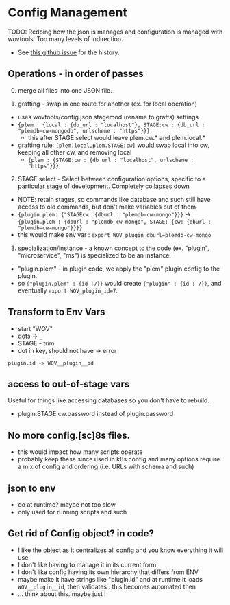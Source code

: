 # Config Management

TODO: 
Redoing how the json is manages and configuration is managed with wovtools. Too many levels of indirection.

- See [this github issue](https://github.com/woveon/wovtools/issues/24) for the history.

## Operations - in order of passes

0. merge all files into one JSON file.

1. grafting - swap in one route for another (ex. for local operation)
  - uses wovtools/config.json stagemod (rename to grafts) settings
  - `{plem : {local : {db_url : "localhost"}, STAGE:cw : {db_url : "plemdb-cw-mongodb", urlscheme : "https"}}}`
    - this after STAGE select would leave plem.cw.\* and plem.local.\*
  - grafting rule: `[plem.local,plem.STAGE:cw]` would swap local into cw, keeping all other cw, and removing local
    - `{plem : {STAGE:cw : {db_url : "localhost", urlscheme : "https"}}}`


2. STAGE select - Select between configuration options, specific to a particular stage of development. Completely collapses down
  - NOTE: retain stages, so commands like database and such still have access to old commands, but don't make variables out of them
  - `{plugin.plem: {"STAGEcw: {dburl : "plemdb-cw-mongo"}}}` -> `{plugin.plem : {dburl : "plemdb-cw-mongo", STAGE: {cw: {dburl : "plemdb-cw-mongo"}}}}`
  - this would make env var : `export WOV_plugin_dburl=plemdb-cw-mongo`


3. specialization/instance - a known concept to the code (ex. "plugin", "microservice", "ms") is specialized to be an instance.
  - "plugin.plem" - in plugin code, we apply the "plem" plugin config to the plugin.
  - so `{"plugin.plem" : {id :7}}` would create `{"plugin" : {id : 7}}`, and eventually `export WOV_plugin_id=7`.


## Transform to Env Vars

- start "WOV"
- dots -> `_`
- STAGE - trim
- dot in key, should not have -> error

```
plugin.id -> WOV__plugin__id

```

## access to out-of-stage vars

Useful for things like accessing databases so you don't have to rebuild.

- plugin.STAGE.cw.password instead of plugin.password


## No more config.[sc]8s files. 
- this would impact how many scripts operate
- probably keep these since used in k8s config and many options require a mix of config and ordering (i.e. URLs with schema and such)

## json to env
- do at runtime? maybe not too slow
- only used for running scripts and such


## Get rid of Config object? in code?
- I like the object as it centralizes all config and you know everything it will use
- I don't like having to manage it in its current form
- I don't like config having its own hierarchy that differs from ENV
- maybe make it have strings like "plugin.id" and at runtime it loads `WOV__plugin__id`, then validates . this becomes automated then
- ... think about this. maybe just l

